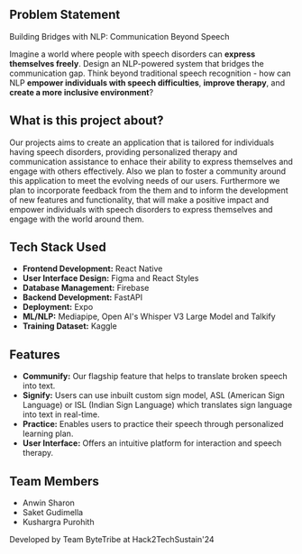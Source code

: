 ## Problem Statement 
 
Building Bridges with NLP: Communication Beyond Speech  
 
Imagine a world where people with speech disorders can **express themselves freely**. Design an NLP-powered system that bridges the communication gap.  Think beyond traditional speech recognition - how can NLP **empower individuals with speech difficulties**, **improve therapy**, and **create a more inclusive environment**?

## What is this project about?  
 
Our projects aims to create an application that is tailored for individuals having speech disorders, providing personalized therapy and communication assistance to enhace their ability to express themselves and engage with others effectively. Also we plan to foster a community around this application to meet the evolving needs of our users. Furthermore we plan to incorporate feedback from the them and to inform the development of new features and functionality, that will make a positive impact and empower individuals with speech disorders to express themselves and engage with the world around them.

## Tech Stack Used

- **Frontend Development:** React Native
- **User Interface Design:** Figma and React Styles
- **Database Management:** Firebase
- **Backend Development:** FastAPI
- **Deployment:** Expo
- **ML/NLP:** Mediapipe, Open AI's Whisper V3 Large Model and Talkify
- **Training Dataset:** Kaggle

 ## Features

- **Communify:** Our flagship feature that helps to translate broken speech into text.
- **Signify:** Users can use inbuilt custom sign model, ASL (American Sign Language) or ISL (Indian Sign Language) which translates sign language into text in real-time.
- **Practice:** Enables users to practice their speech through personalized learning plan.
- **User Interface:** Offers an intuitive platform for interaction and speech therapy.

## Team Members

- Anwin Sharon
- Saket Gudimella
- Kushargra Purohith

Developed by Team ByteTribe at Hack2TechSustain'24 


